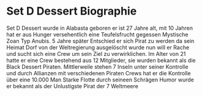# Set D Dessert Biographie
Set D Dessert wurde in Alabasta geboren er ist 27 Jahre alt, 
mit 10 Jahren hat er aus Hunger versehentlich eine Teufelsfrucht gegessen Mystische Zoan Typ Anubis.
5 Jahre später Entschied er sich Pirat zu werden da sein Heimat Dorf von der Weltregierung ausgelöscht wurde nun will er Rache und sucht sich eine Crew  um sein Ziel zu verwirklichen.
Im Alter von 21 hatte er eine Crew bestehend aus 12 Mitglieder,
sie wurden bekannt als die Black Dessert Piraten.
Mittlerweile stehen 7 Inseln unter seiner Kontrolle und durch Allianzen mit verschiedenen Piraten Crews hat er die Kontrolle über eine 10.000 Man Starke Flotte
durch seineen Schrägen Humor wurde er bekannt als der Unlustigste Pirat der 7 Weltmeere
